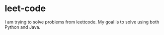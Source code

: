 # leet-code
I am trying to solve problems from leettcode. 
My goal is to solve using both Python and Java.
